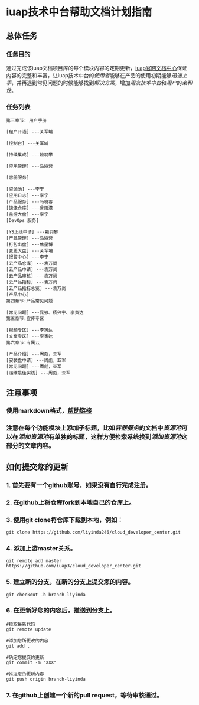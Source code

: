 # iuap技术中台帮助文档计划指南

## 总体任务

### 任务目的

通过完成该iuap文档项目库的每个模块内容的定期更新，[iuap官网文档中心](https://iuap.yonyoucloud.com/doc/cloud_developer_center.html)保证内容的完整和丰富，让iuap技术中台的*使用者*能够在产品的使用初期能够*迅速上手*，并再遇到常见问题的时候能够找到*解决方案*，增加*用友技术中台*和*用户*的*亲和性*。

### 任务列表

```
第三章节: 用户手册

[租户开通] ---关军埔

[控制台] ---关军埔

[持续集成] ---赖羽攀

[应用管理] ---马晓蓉

[容器服务]

[资源池] ---李宁
[应用日志] ---李宁
[产品服务] ---马晓蓉
[镜像仓库] ---曾雨濛
[监控大盘] ---李宁
[DevOps 服务]

[YS上线申请] ---赖羽攀
[产品管理] ---马晓蓉
[打包出盘] ---焦星博
[变更大盘] ---关军埔
[报警中心] ---李宁
[云产品仓库] ---袁万尚
[云产品申请] ---袁万尚
[云产品审核] ---袁万尚
[云产品指标] ---袁万尚
[云产品指标总览] ---袁万尚
[产品中心]
第四章节:产品常见问题

[常见问题] ---晁强、杨兴宇、李寅达
第五章节:宣传专区

[视频专区] ---李寅达
[文案专区] ---李寅达
第六章节:专属云

[产品介绍] ---周彪，亚军
[安装盘申请] ---周彪，亚军
[常见问题] ---周彪，亚军
[运维最佳实践] ---周彪，亚军

```

## 注意事项

### 使用markdown格式，[帮助链接](https://markdown-zh.readthedocs.io/)

### 注意在每个功能模块上添加子标题，比如*容器服务*的文档中*资源池*可以在*添加资源池*有单独的标题，这样方便检索系统找到*添加资源池*这部分的文章内容。


## 如何提交您的更新

### 1. 首先要有一个github账号，如果没有自行完成注册。

### 2. 在github上将仓库fork到本地自己的仓库上。

### 3. 使用git clone将仓库下载到本地，例如：
```
git clone https://github.com/liyinda246/cloud_developer_center.git 
```

### 4. 添加上游master关系。
```
git remote add master https://github.com/iuap3/cloud_developer_center.git
```

### 5. 建立新的分支，在新的分支上提交您的内容。
```
git checkout -b branch-liyinda
```

### 6. 在更新好您的内容后，推送到分支上。
```
#拉取最新代码
git remote update

#添加您所更改的内容
git add .

#确定您提交的更新
git commit -m "XXX"

#推送您的更新内容
git push origin branch-liyinda
```

### 7. 在github上创建一个新的pull request，等待审核通过。

